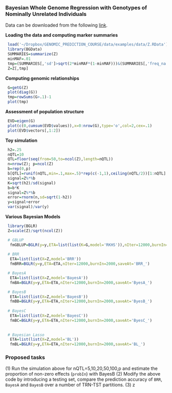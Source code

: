 ### Bayesian Whole Genome Regression with Genotypes of Nominally Unrelated Individuals

Data can be downloaded from the following [link](https://www.dropbox.com/s/8mfk0dh2oj3ch8j/Z.RData?dl=0).

**Loading the data and computing marker summaries**

```R
 load('~/Dropbox/GENOMIC_PREDICTION_COURSE/data/examples/data/Z.RData')
 library(BGData)
 SUMMARIES=summarize(Z)
 minMAF=.01
 tmp=(SUMMARIES[,'sd']>sqrt(2*minMAF*(1-minMAF)))&(SUMMARIES[,'freq_na']<.05)
 Z=Z[,tmp]
```

**Computing genomic relationships**

```R
 G=getG(Z)
 plot(diag(G))
 tmp=rowSums(G>.1)-1 
 plot(tmp)
```


**Assessment of population structure**
```R
 EVD=eigen(G)
 plot(c(0,cumsum(EVD$values)),x=0:nrow(G),type='o',col=2,cex=.1)
 plot(EVD$vectors[,1:2])
```

**Toy simulation**
```R
 h2=.25
 nQTL=10
 QTL=floor(seq(from=50,to=ncol(Z),length=nQTL))
 n=nrow(Z); p=ncol(Z)
 b=rep(0,p)
 b[QTL]=runif(nQTL,min=.1,max=.5)*rep(c(-1,1),ceiling(nQTL/2))[1:nQTL]
 signal=Z%*%b
 K=sqrt(h2)/sd(signal)
 b=b*K
 signal=Z%*%b
 error=rnorm(n,sd=sqrt(1-h2))
 y=signal+error
 var(signal)/var(y)
```

**Various Bayesian Models**
```R
 library(BGLR)
 Z=scale(Z)/sqrt(ncol(Z))

 # GBLUP
  fmGBLUP=BGLR(y=y,ETA=list(list(K=G,model='RKHS')),nIter=12000,burnIn=2000,saveAt='GBLUP_')
 
 # BRR
  ETA=list(list(X=Z,model='BRR'))
  fmBRR=BGLR(y=y,ETA=ETA,nIter=12000,burnIn=2000,saveAt='BRR_')

 # BayesA
  ETA=list(list(X=Z,model='BayesA'))
  fmBA=BGLR(y=y,ETA=ETA,nIter=12000,burnIn=2000,saveAt='ByesA_')

 # BayesB
  ETA=list(list(X=Z,model='BayesB'))
  fmBB=BGLR(y=y,ETA=ETA,nIter=12000,burnIn=2000,saveAt='ByesB_')
  
 # BayesC
  ETA=list(list(X=Z,model='BayesC'))
  fmBC=BGLR(y=y,ETA=ETA,nIter=12000,burnIn=2000,saveAt='ByesC_')
  
  
 # Bayesian Lasso
  ETA=list(list(X=Z,model='BL'))
  fmBL=BGLR(y=y,ETA=ETA,nIter=12000,burnIn=2000,saveAt='BL_')
``` 

### Proposed tasks
 (1) Run the simulation above for nQTL=5,10,20,50,100,p  and estimate the proportion of non-zero effects (`probIn`) with BayesB
 (2) Modify the above code by introducing a testing set, compare the prediction accuracy of `BRR`, `BayesA` and `BayesB` over a number of TRN-TST partitions.
 (3) z
